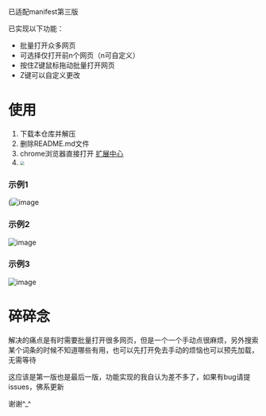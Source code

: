 已适配manifest第三版

已实现以下功能：

- 批量打开众多网页
- 可选择仅打开前n个网页（n可自定义）
- 按住Z键鼠标拖动批量打开网页
- Z键可以自定义更改

# 使用

1. 下载本仓库并解压
2. 删除README.md文件
3. chrome浏览器直接打开 [扩展中心](chrome://extensions/)
4. <img src="https://github.com/user-attachments/assets/06f29831-8bf3-4e0e-a85e-df9e8cd6a5a6"  style="zoom: 52%;" />


### 示例1

(![image](https://github.com/user-attachments/assets/e9bd1de0-4741-4e6b-a9f0-81e4dc5a8619)

### 示例2

![image](https://github.com/user-attachments/assets/67402d6e-e60f-4f39-bb69-335a66f32fa1)

### 示例3

![image](https://github.com/user-attachments/assets/6ca5dcc3-3907-4648-8cf9-c8254b3a98ca)

# 碎碎念

解决的痛点是有时需要批量打开很多网页，但是一个一个手动点很麻烦，另外搜索某个词条的时候不知道哪些有用，也可以先打开免去手动的烦恼也可以预先加载，无需等待

这应该是第一版也是最后一版，功能实现的我自认为差不多了，如果有bug请提issues，佛系更新

谢谢^_^
